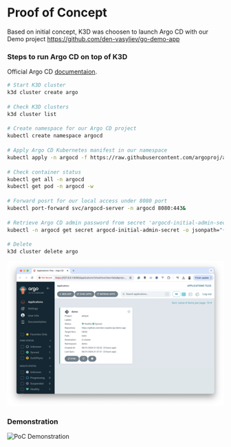 # Proof of Concept

Based on initial concept, K3D was choosen to launch Argo CD with our Demo project https://github.com/den-vasyliev/go-demo-app

### Steps to run Argo CD on top of K3D

Official Argo CD [documentaion](https://argo-cd.readthedocs.io/en/stable/).

```bash
# Start K3D cluster
k3d cluster create argo

# Check K3D clusters
k3d cluster list

# Create namespace for our Argo CD project
kubectl create namespace argocd

# Apply Argo CD Kubernetes manifest in our namespace
kubectl apply -n argocd -f https://raw.githubusercontent.com/argoproj/argo-cd/stable/manifests/install.yaml

# Check container status
kubectl get all -n argocd
kubectl get pod -n argocd -w

# Forward posrt for our local access under 8080 port
kubectl port-forward svc/argocd-server -n argocd 8080:443&

# Retrieve Argo CD admin password from secret 'argocd-initial-admin-secret' and decode it with base64
kubectl -n argocd get secret argocd-initial-admin-secret -o jsonpath="{.data.password}"|base64 -d;echo

# Delete 
k3d cluster delete argo
```

![PoC for Argo CD](poc-argocd.png)

### Demonstration
![PoC Demonstration](poc-demo.gif)


